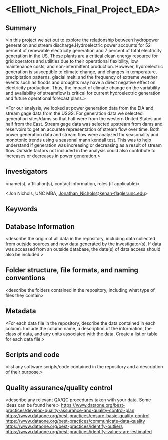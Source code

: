 # <Elliott_Nichols_Final_Project_EDA>

## Summary

<In this project we set out to explore the relationship between hydropower generation and stream discharge.Hydroelectric power accounts for 52 percent of renewable electricity generation and 7 percent of total electricity generation in the US. These plants are a critical clean energy resource for grid operators and utilities due to their operational flexibility, low maintenance costs, and non-intermittent production. However, hydroelectric generation is susceptible to climate change, and changes in temperature, precipitation patterns, glacial melt, and the frequency of extreme weather events such as floods and droughts may have a direct negative effect on electricity production. Thus, the impact of climate change on the variability and availability of streamflow is critical for current hydroelectric generation and future operational forecast plans.>

<For our analysis, we looked at power generation data from the EIA and stream gage data from the USGS. For generation data we selected generation sites/dams so that half were from the western United States and half from the East. Stream gage data was selected upstream from dams and reservoirs to get an accurate representation of stream flow over time. Both power generation data and stream flow were analyzed for seasonality and monotonic trends using a seasonal mann kendall test. This was to help understand if generation was increasing or decreasing as a result of stream flow. Outside factors not included in the analysis could also contribute to increases or decreases in power generation.>

## Investigators

<name(s), affiliation(s), contact information, roles (if applicable)>

<Jon Nichols, UNC MBA, Jonathan_Nichols@kenan-flagler.unc.edu>


## Keywords

<add relevant keywords here>

## Database Information

<describe the origin of all data in the repository, including data collected from outside sources and new data generated by the investigator(s). If data was accessed from an outside database, the date(s) of data access should also be included.>


## Folder structure, file formats, and naming conventions 

<describe the folders contained in the repository, including what type of files they contain>

<describe the formats of files for the various purposes contained in the repository>

<describe your file naming conventions>

## Metadata

<For each data file in the repository, describe the data contained in each column. Include the column name, a description of the information, the class of data, and any units associated with the data. Create a list or table for each data file.> 

## Scripts and code

<list any software scripts/code contained in the repository and a description of their purpose.>

## Quality assurance/quality control

<describe any relevant QA/QC procedures taken with your data. Some ideas can be found here:>
<https://www.dataone.org/best-practices/develop-quality-assurance-and-quality-control-plan>
<https://www.dataone.org/best-practices/ensure-basic-quality-control>
<https://www.dataone.org/best-practices/communicate-data-quality>
<https://www.dataone.org/best-practices/identify-outliers>
<https://www.dataone.org/best-practices/identify-values-are-estimated>